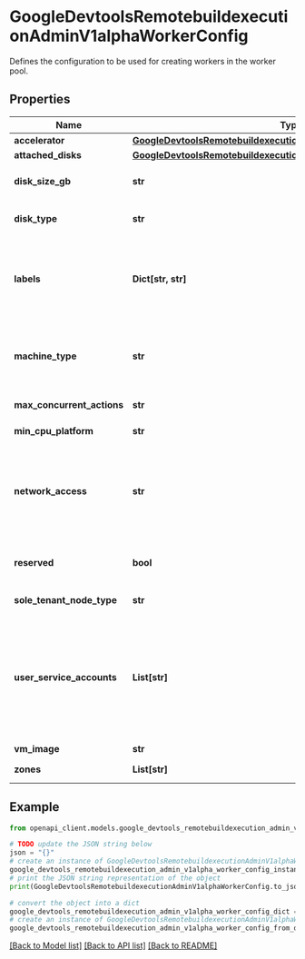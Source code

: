 # GoogleDevtoolsRemotebuildexecutionAdminV1alphaWorkerConfig

Defines the configuration to be used for creating workers in the worker pool.

## Properties

Name | Type | Description | Notes
------------ | ------------- | ------------- | -------------
**accelerator** | [**GoogleDevtoolsRemotebuildexecutionAdminV1alphaAcceleratorConfig**](GoogleDevtoolsRemotebuildexecutionAdminV1alphaAcceleratorConfig.md) |  | [optional] 
**attached_disks** | [**GoogleDevtoolsRemotebuildexecutionAdminV1alphaDisks**](GoogleDevtoolsRemotebuildexecutionAdminV1alphaDisks.md) |  | [optional] 
**disk_size_gb** | **str** | Required. Size of the disk attached to the worker, in GB. See https://cloud.google.com/compute/docs/disks/ | [optional] 
**disk_type** | **str** | Required. Disk Type to use for the worker. See [Storage options](https://cloud.google.com/compute/docs/disks/#introduction). Currently only &#x60;pd-standard&#x60; and &#x60;pd-ssd&#x60; are supported. | [optional] 
**labels** | **Dict[str, str]** | Labels associated with the workers. Label keys and values can be no longer than 63 characters, can only contain lowercase letters, numeric characters, underscores and dashes. International letters are permitted. Label keys must start with a letter. Label values are optional. There can not be more than 64 labels per resource. | [optional] 
**machine_type** | **str** | Required. Machine type of the worker, such as &#x60;e2-standard-2&#x60;. See https://cloud.google.com/compute/docs/machine-types for a list of supported machine types. Note that &#x60;f1-micro&#x60; and &#x60;g1-small&#x60; are not yet supported. | [optional] 
**max_concurrent_actions** | **str** | The maximum number of actions a worker can execute concurrently. | [optional] 
**min_cpu_platform** | **str** | Minimum CPU platform to use when creating the worker. See [CPU Platforms](https://cloud.google.com/compute/docs/cpu-platforms). | [optional] 
**network_access** | **str** | Determines the type of network access granted to workers. Possible values: - \&quot;public\&quot;: Workers can connect to the public internet. - \&quot;private\&quot;: Workers can only connect to Google APIs and services. - \&quot;restricted-private\&quot;: Workers can only connect to Google APIs that are reachable through &#x60;restricted.googleapis.com&#x60; (&#x60;199.36.153.4/30&#x60;). | [optional] 
**reserved** | **bool** | Determines whether the worker is reserved (equivalent to a Compute Engine on-demand VM and therefore won&#39;t be preempted). See [Preemptible VMs](https://cloud.google.com/preemptible-vms/) for more details. | [optional] 
**sole_tenant_node_type** | **str** | The node type name to be used for sole-tenant nodes. | [optional] 
**user_service_accounts** | **List[str]** | Optional. List of user service accounts. The last service account in the list is what the user code will run as. The rest of the service accounts constitute the impersonation chain. For example, if len(user_service_accounts) &#x3D;&#x3D; 2 and if the VM&#39;s service account is RBE&#39;s P4SA, then RBE&#39;S P4SA should be granted the Service Account Token Creator role on user_service_accounts[0] and user_service_accounts[0] should be granted the Service Account Token Creator role on user_service_accounts[1]. | [optional] 
**vm_image** | **str** | The name of the image used by each VM. | [optional] 
**zones** | **List[str]** | Optional. Zones in the region where the pool VMs should be. Leave empty for no restrictions. | [optional] 

## Example

```python
from openapi_client.models.google_devtools_remotebuildexecution_admin_v1alpha_worker_config import GoogleDevtoolsRemotebuildexecutionAdminV1alphaWorkerConfig

# TODO update the JSON string below
json = "{}"
# create an instance of GoogleDevtoolsRemotebuildexecutionAdminV1alphaWorkerConfig from a JSON string
google_devtools_remotebuildexecution_admin_v1alpha_worker_config_instance = GoogleDevtoolsRemotebuildexecutionAdminV1alphaWorkerConfig.from_json(json)
# print the JSON string representation of the object
print(GoogleDevtoolsRemotebuildexecutionAdminV1alphaWorkerConfig.to_json())

# convert the object into a dict
google_devtools_remotebuildexecution_admin_v1alpha_worker_config_dict = google_devtools_remotebuildexecution_admin_v1alpha_worker_config_instance.to_dict()
# create an instance of GoogleDevtoolsRemotebuildexecutionAdminV1alphaWorkerConfig from a dict
google_devtools_remotebuildexecution_admin_v1alpha_worker_config_from_dict = GoogleDevtoolsRemotebuildexecutionAdminV1alphaWorkerConfig.from_dict(google_devtools_remotebuildexecution_admin_v1alpha_worker_config_dict)
```
[[Back to Model list]](../README.md#documentation-for-models) [[Back to API list]](../README.md#documentation-for-api-endpoints) [[Back to README]](../README.md)


